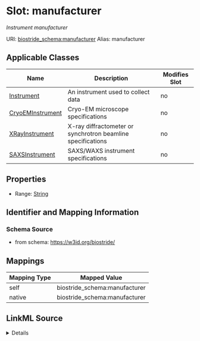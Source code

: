 

# Slot: manufacturer 


_Instrument manufacturer_





URI: [biostride_schema:manufacturer](https://w3id.org/biostride/schema/manufacturer)
Alias: manufacturer

<!-- no inheritance hierarchy -->





## Applicable Classes

| Name | Description | Modifies Slot |
| --- | --- | --- |
| [Instrument](Instrument.md) | An instrument used to collect data |  no  |
| [CryoEMInstrument](CryoEMInstrument.md) | Cryo-EM microscope specifications |  no  |
| [XRayInstrument](XRayInstrument.md) | X-ray diffractometer or synchrotron beamline specifications |  no  |
| [SAXSInstrument](SAXSInstrument.md) | SAXS/WAXS instrument specifications |  no  |






## Properties

* Range: [String](String.md)




## Identifier and Mapping Information






### Schema Source


* from schema: https://w3id.org/biostride/




## Mappings

| Mapping Type | Mapped Value |
| ---  | ---  |
| self | biostride_schema:manufacturer |
| native | biostride_schema:manufacturer |




## LinkML Source

<details>
```yaml
name: manufacturer
description: Instrument manufacturer
from_schema: https://w3id.org/biostride/
rank: 1000
alias: manufacturer
owner: Instrument
domain_of:
- Instrument
range: string

```
</details>